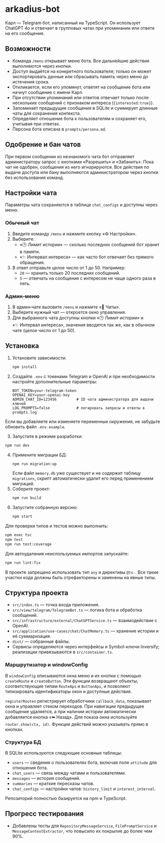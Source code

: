 # arkadius-bot

Карл — Telegram бот, написанный на TypeScript. Он использует ChatGPT 4o и отвечает в групповых чатах при упоминании или ответе на его сообщение.

## Возможности

- Команда `/menu` открывает меню бота. Все дальнейшие действия выполняются через кнопки.
- Доступ выдаётся на конкретного пользователя; только он может экспортировать данные или сбрасывать память через меню до истечения срока.
- Откликается, если его упомянут, ответят на сообщение бота или начнут сообщение с имени Карл.
- При отсутствии упоминаний или ответов отвечает только после нескольких сообщений с признаком интереса (`{interested:true}`).
- Запоминает предыдущие сообщения в SQLite и суммирует длинные чаты для сохранения контекста.
- Определяет отношение бота к пользователям и сохраняет его, учитывая при ответах.
- Персона бота описана в `prompts/persona.md`.

## Одобрение и бан чатов

При первом сообщении из незнакомого чата бот отправляет администратору запрос с кнопками «Разрешить» и «Забанить». Пока чат не одобрен, сообщения из него игнорируются. Все действия по выдаче доступа или бану выполняются администратором через кнопки без использования команд.

## Настройки чата

Параметры чата сохраняются в таблице `chat_configs` и доступны через меню.

### Обычный чат

1. Введите команду `/menu` и нажмите кнопку «⚙️ Настройки».
2. Выберите:
   - «🕒 Лимит истории» — сколько последних сообщений бот хранит в памяти.
   - «✨ Интервал интереса» — как часто бот отвечает без прямого обращения.
3. В ответ отправьте целое число от 1 до 50. Например:
   - `20` — хранить только 20 последних сообщений.
   - `5` — отвечать на сообщения с интересом не чаще одного раза в пять.

### Админ‑меню

1. В админ‑чате вызовите `/menu` и нажмите «💬 Чаты».
2. Выберите нужный чат — откроется окно управления.
3. Для выбранного чата доступны кнопки «🕒 Лимит истории» и «✨ Интервал интереса», значения вводятся так же, как в обычном чате (целое число от 1 до 50).

## Установка

1. Установите зависимости:
   ```bash
   npm install
   ```
2. Создайте `.env` с токенами Telegram и OpenAI и при необходимости настройте дополнительные параметры:
   ```
   BOT_TOKEN=your-telegram-token
   OPENAI_KEY=your-openai-key
   ADMIN_CHAT_ID=123456         # ID чата администратора для выдачи ключей
   LOG_PROMPTS=false            # логировать запросы и ответы в prompts.log
   ```

Если вы добавляете или изменяете переменные окружения, не забудьте обновить файл `.env.example`.

3. Запустите в режиме разработки:

```bash
npm run dev
```

4. Примените миграции БД:
   ```bash
   npm run migration:up
   ```
   Если файл `memory.db` уже существует и не содержит таблицу `migrations`,
   скрипт автоматически удалит его перед применением миграций.
5. Соберите проект:
   ```bash
   npm run build
   ```
6. Запустите собранную версию:
   ```bash
   npm start
   ```

Для проверки типов и тестов можно выполнить:

```bash
npm exec tsc
npm test
npm run test:coverage
```

Для автоудаления неиспользуемых импортов запускайте:

```bash
npm run lint:fix
```

В проекте запрещено использовать тип `any` и директивы `@ts-`. Все такие
участки кода должны быть отрефакторены и заменены на явные типы.

## Структура проекта

- `src/index.ts` — точка входа приложения.
- `src/view/telegram/TelegramBot.ts` — логика бота и обработка сообщений.
- `src/infrastructure/external/ChatGPTService.ts` — взаимодействие c OpenAI.
- `src/application/use-cases/chat/ChatMemory.ts` — хранение истории и её суммаризация.
- `dist/` — собранные файлы.
- Сервисы определяются через интерфейсы и Symbol-ключи Inversify; реализации
  привязываются в `src/container.ts`.

### Маршрутизатор и windowConfig

В `windowConfig` описываются окна меню и их кнопки с помощью `createRoute` и
`createButton`. Эти функции возвращают объекты, соответствующие типам
`RouteApi` и `ButtonApi`, и позволяют типизировать идентификаторы окон и
доступные действия.

`registerRoutes` регистрирует обработчики `callback_data`, показывает окна и
управляет стеком переходов. При навигации предыдущее сообщение удаляется, а при
наличии истории автоматически добавляется кнопка «⬅️ Назад». Для показа окна
используйте `router.show(ctx, id)`. Функции действий можно указывать прямо в
кнопках.

### Структура БД

В SQLite используются следующие основные таблицы:

- `users` — сведения о пользователях бота, включая поле `attitude` для отношения бота.
- `chat_users` — связь между чатами и пользователями.
- `messages` — история сообщений.
- `summaries` — краткие пересказы чатов.
- `chat_configs` — настройки чатов: `history_limit` и `interest_interval`.

Репозиторий полностью базируется на npm и TypeScript.

## Прогресс тестирования

- Добавлены тесты для `RepositoryMessageService`, `FilePromptService` и `MessageContextExtractor`,
  что повысило их покрытие до более чем 90%.
